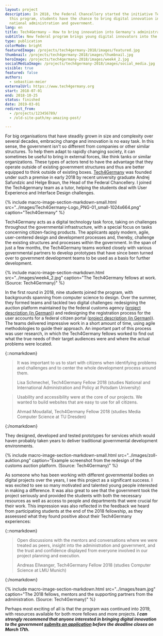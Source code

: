 ```yaml
---
layout: project
description: In 2018, the Federal Chancellery started the initiative Tech4Germany. Through
  this program, students have the chance to bring digital innovation into the
  national administration and government.
lang: en
title: Tech4Germany — How to bring innovation into Germany's administration
subtitle: New federal program brings young digital innovators into the administration.
type: publication
colorMode: bright
featuredImage: /projects/tech4germany-2018/images/featured.jpg
thumbnail: /projects/tech4germany-2018/images/thumbnail.jpg
heroImage: /projects/tech4germany-2018/images/week4_2.jpg
socialMediaImage: /projects/tech4germany-2018/images/social_media.jpg
visible: true
featured: false
authors:
  - sebastian-meier
externalUrl: https://www.tech4germany.org
start: 2018-07-01
end: 2018-10-25
status: finished
date: 2019-03-01
redirect_from:
  - /projects/123456789/
  - /old-site-path/my-amazing-post/

---
```


For big organisations that have steadily grown in size and complexity over several decades, embracing change and innovation is no easy task. In this sense, the government isn't so different from companies or other similar structures. To help them adapt to rapidly changing society, it can sometimes be useful to bring in external forces, like think tanks or similar organizations. These types of actors tend to have the advantage that they operate outside of existing government structures and thus are better equipped to think outside of existing boxes. <a href="https://www.tech4germany.org/">Tech4Germany</a> was founded under such a premise in early 2018 by recent university graduate Andrej Safundzic and Helge Braun, the Head of the Federal Chancellery. I joined the Tech4germany team as a tutor, helping the students deal with User Experience and Interface Design challenges.

{% include macro-image-section-markdown-small.html src="../images/Tech4Germany-Logo_PNG-01_small-1024x664.png" caption="Tech4Germany" %}

Tech4Germany acts as a digital technology task force, taking on challenges throughout the governmental infrastructure, with a special focus on tasks concerning citizen-facing products. The applicants apply modern, agile, user-centered design and development processes and, thereby, challenge the existing structures and processes within the government. In the span of just a few months, the Tech4Germany teams worked closely with various governmental partners to develop prototypes that have since been turned over to government development teams to be used as a basis for further development.

{% include macro-image-section-markdown.html src="../images/week4_2.jpg" caption="The Tech4Germany fellows at work. (Source: Tech4Germany)" %}

In the first round in 2018, nine students joined the program, with backgrounds spanning from computer science to design. Over the summer, they formed teams and tackled two digital challenges: redesigning the auction platform maintained by the federal customs agency (<a href="https://www.tech4germany.org/zoll2018/">project description (in German)</a>) and redesigning the registration process for the user accounts for a federal citizen portal (<a href="https://www.tech4germany.org/nutzerkonto2018/">project description (in German)</a>). The teams delivered impressive work in a short amount of time, using agile methodologies to guide their approach. An important part of this process was user research, in which the Tech4Germany fellows worked to find out what the true needs of their target audiences were and where the actual problems were located.

{::nomarkdown}  
<blockquote>
  <p>It was important to us to start with citizens when identifying problems and challenges and to center the whole development process around them.</p>
  <p class="author">Lisa Schmechel, Tech4Germany Fellow 2018 (studies National and International Administration and Policy at Potsdam University)</p>
</blockquote>

<blockquote>
  <p>Usability and accessibility were at the core of our projects. We wanted to build websites that are easy to use for all citizens.</p>
  <p class="author">Ahmad Moudallal, Tech4Germany Fellow 2018 (studies Media Computer Science at TU Dresden)</p>
</blockquote>
{:/nomarkdown}

They designed, developed and tested prototypes for services which would haven probably taken years to deliver <ins></ins> traditional governmental development environments.

{% include macro-image-section-markdown-small.html src="../images/zoll-auktion.png" caption="Example screenshot from the redesign of the customs auction platform. (Source: Tech4Germany)" %}

As someone who has been working with different governmental bodies on digital projects over the years, I see this project as a significant success. I was excited to see so many motivated and talented young people interested in making a difference. It was also great to see that the government took the project seriously and provided the students with both the necessary resources as well as access to people and departments that were crucial for their work. This impression was also reflected in the feedback we heard from participating students at the end of the 2018 fellowship, as they asseessed what they found positive about their Tech4Germany experiences:

{::nomarkdown} 
<blockquote>
    <p>Open discussions with the mentors and conversations where we were treated as peers, insight into the administration and government, and the trust and confidence displayed from everyone involved in our project planning and execution.</p>
    <p class="author">Andreas Ellwanger, Tech4Germany Fellow 2018 (studies Computer Science at LMU Munich)</p>
</blockquote>
{:/nomarkdown}

{% include macro-image-section-markdown.html src="../images/team.jpg" caption="The 2018 fellows, mentors and the supporting partners from the administration. (Source: Tech4Germany)" %}

Perhaps most exciting of all is that the program was continued into 2019, with resources available for both more fellows and more projects. <strong><i>I can strongly recommend that anyone interested in bringing digital innovation to the government <a href="https://www.tech4germany.org/bewerbung/">submits an application</a> before the deadline closes on March 17th.</i></strong>
           